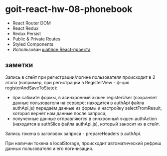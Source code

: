 # goit-react-hw-08-phonebook

- React Router DOM
- React Redux
- Redux Persist
- Public & Private Routes
- Styled Components
- Использован
  [шаблон React-проекта](https://github.com/goitacademy/react-homework-template#readme)

## заметки

Запись в стейт при регистрации/логине пользователя происходит в 2 этапа
(например, при регистрации в RegisterView - ф-ция registerAndSaveToState):

- при сабмите формы, в асинхронный экшен registerUser (сохраняет данные
  пользователя на сервере; находится в authApi файла authApi.js) передаём данные
  из формы и настройку selectFromResult, которая вернёт нам данные после
  запроса;
- полученные данные отправляются в синхронный экшен authAction (находится в
  authSlice файла authApi.js), который заносит их в стейт.

Запись токена в заголовок запроса - prepareHeaders в authApi.

При наличии токена в localStorage, происходит автоматический рефреш данных
пользователя и его логинизация.
